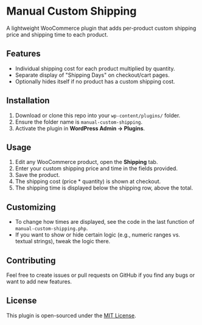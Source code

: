 # Manual Custom Shipping

A lightweight WooCommerce plugin that adds per-product custom shipping price and shipping time to each product. 

## Features
- Individual shipping cost for each product multiplied by quantity.
- Separate display of "Shipping Days" on checkout/cart pages.
- Optionally hides itself if no product has a custom shipping cost.

## Installation
1. Download or clone this repo into your `wp-content/plugins/` folder.  
2. Ensure the folder name is `manual-custom-shipping`.
3. Activate the plugin in **WordPress Admin → Plugins**.

## Usage
1. Edit any WooCommerce product, open the **Shipping** tab.
2. Enter your custom shipping price and time in the fields provided.
3. Save the product.
4. The shipping cost (price * quantity) is shown at checkout.
5. The shipping time is displayed below the shipping row, above the total.

## Customizing
- To change how times are displayed, see the code in the last function of `manual-custom-shipping.php`.
- If you want to show or hide certain logic (e.g., numeric ranges vs. textual strings), tweak the logic there.

## Contributing
Feel free to create issues or pull requests on GitHub if you find any bugs or want to add new features.

## License
This plugin is open-sourced under the [MIT License](https://opensource.org/licenses/MIT).
